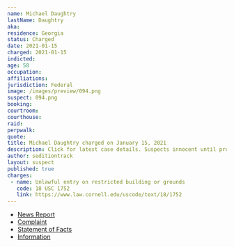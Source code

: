 ```yaml
---
name: Michael Daughtry
lastName: Daughtry
aka:
residence: Georgia
status: Charged
date: 2021-01-15
charged: 2021-01-15
indicted:
age: 58
occupation:
affiliations:
jurisdiction: Federal
image: /images/preview/094.png
suspect: 094.png
booking:
courtroom:
courthouse:
raid:
perpwalk:
quote:
title: Michael Daughtry charged on January 15, 2021
description: Click for latest case details. Suspects innocent until proven guilty.
author: seditiontrack
layout: suspect
published: true
charges:
 - name: Unlawful entry on restricted building or grounds
   code: 18 USC 1752
   link: https://www.law.cornell.edu/uscode/text/18/1752
---
```

- [News Report](https://www.walb.com/2021/01/19/pelham-man-charged-capitol-incident/)
- [Complaint](https://www.justice.gov/opa/page/file/1356031/download)
- [Statement of Facts](https://www.justice.gov/opa/page/file/1356026/download)
- [Information](https://www.justice.gov/usao-dc/case-multi-defendant/file/1377691/download)
